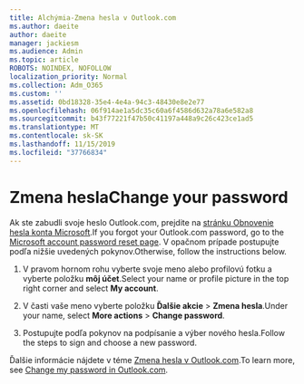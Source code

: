 ```yaml
---
title: Alchýmia-Zmena hesla v Outlook.com
ms.author: daeite
author: daeite
manager: jackiesm
ms.audience: Admin
ms.topic: article
ROBOTS: NOINDEX, NOFOLLOW
localization_priority: Normal
ms.collection: Adm_O365
ms.custom: ''
ms.assetid: 0bd18328-35e4-4e4a-94c3-48430e8e2e77
ms.openlocfilehash: 06f914ae1a5dc35c60a6f4586d632a78a6e582a8
ms.sourcegitcommit: b43f77221f47b50c41197a448a9c26c423ce1ad5
ms.translationtype: MT
ms.contentlocale: sk-SK
ms.lasthandoff: 11/15/2019
ms.locfileid: "37766834"
---
```

# <a name="change-your-password"></a><span data-ttu-id="4d68e-102">Zmena hesla</span><span class="sxs-lookup"><span data-stu-id="4d68e-102">Change your password</span></span>

<span data-ttu-id="4d68e-103">Ak ste zabudli svoje heslo Outlook.com, prejdite na [stránku Obnovenie hesla konta Microsoft](https://go.microsoft.com/fwlink/p/?linkid=841909).</span><span class="sxs-lookup"><span data-stu-id="4d68e-103">If you forgot your Outlook.com password, go to the [Microsoft account password reset page](https://go.microsoft.com/fwlink/p/?linkid=841909).</span></span> <span data-ttu-id="4d68e-104">V opačnom prípade postupujte podľa nižšie uvedených pokynov.</span><span class="sxs-lookup"><span data-stu-id="4d68e-104">Otherwise, follow the instructions below.</span></span>
  
1. <span data-ttu-id="4d68e-105">V pravom hornom rohu vyberte svoje meno alebo profilovú fotku a vyberte položku **môj účet**.</span><span class="sxs-lookup"><span data-stu-id="4d68e-105">Select your name or profile picture in the top right corner and select **My account**.</span></span> 
    
2. <span data-ttu-id="4d68e-106">V časti vaše meno vyberte položku **Ďalšie akcie** > **Zmena hesla**.</span><span class="sxs-lookup"><span data-stu-id="4d68e-106">Under your name, select **More actions** > **Change password**.</span></span> 
    
3. <span data-ttu-id="4d68e-107">Postupujte podľa pokynov na podpísanie a výber nového hesla.</span><span class="sxs-lookup"><span data-stu-id="4d68e-107">Follow the steps to sign and choose a new password.</span></span> 
    
<span data-ttu-id="4d68e-108">Ďalšie informácie nájdete v téme [Zmena hesla v Outlook.com](https://support.office.com/article/2138d690-811c-4545-b2f3-e4dbe80c9735.aspx).</span><span class="sxs-lookup"><span data-stu-id="4d68e-108">To learn more, see [Change my password in Outlook.com](https://support.office.com/article/2138d690-811c-4545-b2f3-e4dbe80c9735.aspx).</span></span>
  

